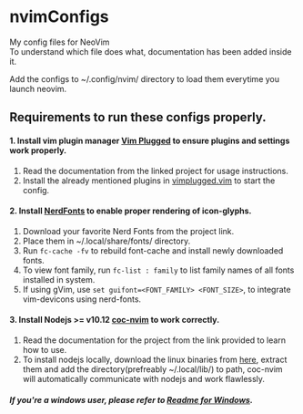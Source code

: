 # nvimConfigs
My config files for NeoVim  
To understand which file does what, documentation has been added inside it.  

Add the configs to ~/.config/nvim/ directory to load them everytime you launch neovim.

## Requirements to run these configs properly.

#### 1. Install vim plugin manager [Vim Plugged](https://github.com/junegunn/vim-plug) to ensure plugins and settings work properly. 
1. Read the documentation from the linked project for usage instructions.  
2. Install the already mentioned plugins in [vimplugged.vim](plugins/vimplugged.vim) to start the config.

#### 2. Install [NerdFonts](https://github.com/ryanoasis/nerd-fonts) to enable proper rendering of icon-glyphs.
1. Download your favorite Nerd Fonts from the project link.
2. Place them in ~/.local/share/fonts/ directory.
3. Run `fc-cache -fv` to rebuild font-cache and install newly downloaded fonts.
4. To view font family, run `fc-list : family` to list family names of all fonts installed in system.
5. If using gVim, use `set guifont=<FONT_FAMILY> <FONT_SIZE>`, to integrate vim-devicons using nerd-fonts.

#### 3. Install Nodejs >= v10.12 [coc-nvim](https://github.com/neoclide/coc.nvim) to work correctly.
1. Read the documentation for the project from the link provided to learn how to use.
2. To install nodejs locally, download the linux binaries from [here](https://nodejs.org/en/download/), extract them and add the directory(prefreably ~/.local/lib/) to path, coc-nvim will automatically communicate with nodejs and work flawlessly.


##### If you're a windows user, please refer to [Readme for Windows](README(Windows).md).
